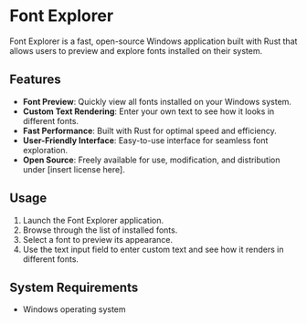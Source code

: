# Font Explorer

Font Explorer is a fast, open-source Windows application built with Rust that allows users to preview and explore fonts installed on their system.

## Features

- **Font Preview**: Quickly view all fonts installed on your Windows system.
- **Custom Text Rendering**: Enter your own text to see how it looks in different fonts.
- **Fast Performance**: Built with Rust for optimal speed and efficiency.
- **User-Friendly Interface**: Easy-to-use interface for seamless font exploration.
- **Open Source**: Freely available for use, modification, and distribution under [insert license here].


## Usage

1. Launch the Font Explorer application.
2. Browse through the list of installed fonts.
3. Select a font to preview its appearance.
4. Use the text input field to enter custom text and see how it renders in different fonts.

## System Requirements

- Windows operating system 
